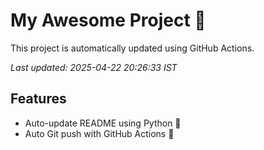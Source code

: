 # My Awesome Project 🚀

This project is automatically updated using GitHub Actions.

_Last updated: 2025-04-22 20:26:33 IST_

## Features
- Auto-update README using Python 🐍
- Auto Git push with GitHub Actions 🤖
